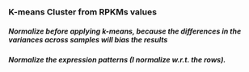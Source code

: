### K-means Cluster from RPKMs values

#####  Normalize before applying k-means, because the differences in the variances across samples will bias the results
#####  Normalize the expression patterns (I normalize w.r.t. the rows).
